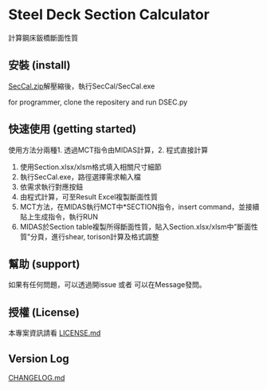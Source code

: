 ﻿# Steel Deck Section Calculator

計算鋼床鈑橋斷面性質

## 安裝 (install)

[SecCal.zip](SecCal.zip)解壓縮後，執行SecCal/SecCal.exe

for programmer, clone the repositery and run DSEC.py

## 快速使用 (getting started)

使用方法分兩種1. 透過MCT指令由MIDAS計算，2. 程式直接計算

1. 使用Section.xlsx/xlsm格式填入相關尺寸細節
2. 執行SecCal.exe，路徑選擇需求輸入檔
3. 依需求執行對應按鈕
4. 由程式計算，可至Result Excel複製斷面性質
5. MCT方法，在MIDAS執行MCT中*SECTION指令，insert command，並接續貼上生成指令，執行RUN
6. MIDAS於Section table複製所得斷面性質，貼入Section.xlsx/xlsm中"斷面性質"分頁，進行shear, torison計算及格式調整


## 幫助 (support)

如果有任何問題，可以透過開issue 或者 可以在Message發問。

## 授權 (License)

本專案資訊請看 [LICENSE.md](LICENSE.md)

## Version Log

[CHANGELOG.md](CHANGELOG.md)
